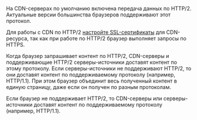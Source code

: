 На CDN-серверах по умолчанию включена передача данных по HTTP/2. Актуальные версии большинства браузеров поддерживают этот протокол.

<info>

Для работы с CDN по HTTP/2 [настройте SSL-сертификаты](../../service-management/manage-certificates/) для CDN-ресурса, так как при работе по HTTP/2 браузер выполняет запросы по HTTPS.

</info>

Когда браузер запрашивает контент по HTTP/2, CDN-серверы и поддерживающие HTTP/2 серверы-источники доставят контент по этому протоколу. Если серверы-источники не поддерживают HTTP/2, то они доставят контент по поддерживаемому протоколу (например, HTTP/1.1). При этом браузер объединит весь полученный контент в единую страницу, даже если он получен по разным протоколам.

Если браузер не поддерживает HTTP/2, то CDN-серверы или серверы-источники доставят контент по поддерживаемому протоколу (например, HTTP/1.1).
